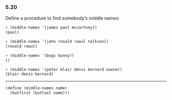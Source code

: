 ### 5.20

Define a procedure to find somebody’s middle names:

~~~ scheme
> (middle-names '(james paul mccartney))
(paul)

> (middle-names '(john ronald raoul tolkien))
(ronald raoul)

> (middle-names '(bugs bunny))
()

> (middle-names '(peter blair denis bernard noone))
(blair denis bernard)
~~~

***

~~~ scheme
(define (middle-names name)
  (butfirst (butlast name)))
~~~